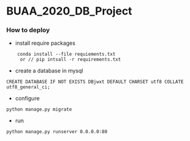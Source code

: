 # BUAA_2020_DB_Project

### How to deploy
+ install require packages
```
    conda install --file requiements.txt
     or // pip intsall -r requirements.txt
```
+ create a database in mysql
```
CREATE DATABASE IF NOT EXISTS DBjwxt DEFAULT CHARSET utf8 COLLATE utf8_general_ci;
```
+ configure
```
python manage.py migrate
```

+ run
```
python manage.py runserver 0.0.0.0:80
```
